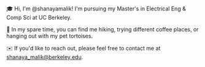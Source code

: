 🎓 Hi, I'm @shanayamalik! I'm pursuing my Master's in Electrical Eng & Comp Sci at UC Berkeley.

🐢 In my spare time, you can find me hiking, trying different coffee places, or hanging out with my pet tortoises.

✉️ If you'd like to reach out, please feel free to contact me at shanaya_malik@berkeley.edu.
